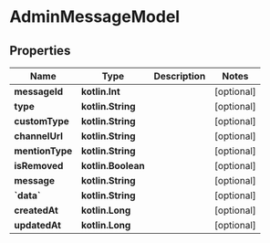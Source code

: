 
# AdminMessageModel

## Properties
Name | Type | Description | Notes
------------ | ------------- | ------------- | -------------
**messageId** | **kotlin.Int** |  |  [optional]
**type** | **kotlin.String** |  |  [optional]
**customType** | **kotlin.String** |  |  [optional]
**channelUrl** | **kotlin.String** |  |  [optional]
**mentionType** | **kotlin.String** |  |  [optional]
**isRemoved** | **kotlin.Boolean** |  |  [optional]
**message** | **kotlin.String** |  |  [optional]
**&#x60;data&#x60;** | **kotlin.String** |  |  [optional]
**createdAt** | **kotlin.Long** |  |  [optional]
**updatedAt** | **kotlin.Long** |  |  [optional]



